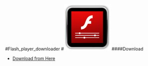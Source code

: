 #Flash_player_downloader
#![](ic_launcher_small.png)
####Download
* [Download from Here](https://github.com/InfamousProductions/InfamousProductions.github.io/blob/master/download/Flash_player_downloader.apk?raw=true)
